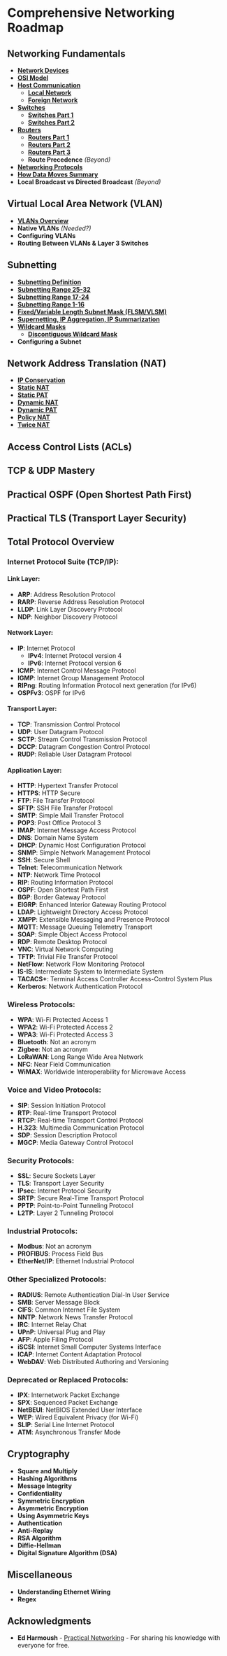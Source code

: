 # Comprehensive Networking Roadmap

## Networking Fundamentals

- **[Network Devices](networking_fundamentals/networking_devices.dat)**
- **[OSI Model](networking_fundamentals/osi_model.dat)**
- **[Host Communication](networking_fundamentals/host_communication)**
  - **[Local Network](networking_fundamentals/host_communication/local_network.dat)**
  - **[Foreign Network](networking_fundamentals/host_communication/foreign_network.dat)**
- **[Switches](networking_fundamentals/switches)**
  - **[Switches Part 1](networking_fundamentals/switches/switches_part1.dat)**
  - **[Switches Part 2](networking_fundamentals/switches/switches_part2.dat)**
- **[Routers](networking_fundamentals/routers)**
  - **[Routers Part 1](networking_fundamentals/routers/routers_part1.dat)**
  - **[Routers Part 2](networking_fundamentals/routers/routers_part2.dat)**
  - **[Routers Part 3](networking_fundamentals/routers/routers_part3.dat)**
  - **Route Precedence** *(Beyond)*
- **[Networking Protocols](networking_fundamentals/protocols_overview.dat)**
- **[How Data Moves Summary](networking_fundamentals/packet_travel_summary.dat)**
- **Local Broadcast vs Directed Broadcast** *(Beyond)*

## Virtual Local Area Network (VLAN)

- **[VLANs Overview](vlans/vlans.dat)**
- **Native VLANs** *(Needed?)*
- **Configuring VLANs**
- **Routing Between VLANs & Layer 3 Switches**

## Subnetting

- **[Subnetting Definition](subnetting/subnetting_definition.dat)**
- **[Subnetting Range 25-32](subnetting/subnetting_range_25_32.dat)**
- **[Subnetting Range 17-24](subnetting/subnetting_range_17_24.dat)**
- **[Subnetting Range 1-16](subnetting/subnetting_range_1_16.dat)**
- **[Fixed/Variable Length Subnet Mask (FLSM/VLSM)](subnetting/fixed_variable_length_subnet_mask.dat)**
- **[Supernetting, IP Aggregation, IP Summarization](subnetting/supernetting_ip_aggr_ip_sum.dat)**
- **[Wildcard Masks](subnetting/wildcard_masks.dat)**
  - **[Discontiguous Wildcard Mask](subnetting/discontiguous_wildcard_mask.dat)**
- **Configuring a Subnet**

## Network Address Translation (NAT)
- **[IP Conservation](network_address_translation/ip_conservation.dat)**
- **[Static NAT](network_address_translation/static_nat.dat)**
- **[Static PAT](network_address_translation/static_pat.dat)**
- **[Dynamic NAT](network_address_translation/dynamic_nat.dat)**
- **[Dynamic PAT](network_address_translation/dynamic_pat.dat)**
- **[Policy NAT](network_address_translation/policy_nat.dat)**
- **[Twice NAT](network_address_translation/twice_nat.dat)**


## Access Control Lists (ACLs)

## TCP & UDP Mastery

## Practical OSPF (Open Shortest Path First)

## Practical TLS (Transport Layer Security)

## Total Protocol Overview

### Internet Protocol Suite (TCP/IP):

#### Link Layer:
- **ARP**: Address Resolution Protocol
- **RARP**: Reverse Address Resolution Protocol
- **LLDP**: Link Layer Discovery Protocol
- **NDP**: Neighbor Discovery Protocol

#### Network Layer:
- **IP**: Internet Protocol
  - **IPv4**: Internet Protocol version 4
  - **IPv6**: Internet Protocol version 6
- **ICMP**: Internet Control Message Protocol
- **IGMP**: Internet Group Management Protocol
- **RIPng**: Routing Information Protocol next generation (for IPv6)
- **OSPFv3**: OSPF for IPv6


#### Transport Layer:
- **TCP**: Transmission Control Protocol
- **UDP**: User Datagram Protocol
- **SCTP**: Stream Control Transmission Protocol
- **DCCP**: Datagram Congestion Control Protocol
- **RUDP**: Reliable User Datagram Protocol

#### Application Layer:
- **HTTP**: Hypertext Transfer Protocol
- **HTTPS**: HTTP Secure
- **FTP**: File Transfer Protocol
- **SFTP**: SSH File Transfer Protocol
- **SMTP**: Simple Mail Transfer Protocol
- **POP3**: Post Office Protocol 3
- **IMAP**: Internet Message Access Protocol
- **DNS**: Domain Name System
- **DHCP**: Dynamic Host Configuration Protocol
- **SNMP**: Simple Network Management Protocol
- **SSH**: Secure Shell
- **Telnet**: Telecommunication Network
- **NTP**: Network Time Protocol
- **RIP**: Routing Information Protocol
- **OSPF**: Open Shortest Path First
- **BGP**: Border Gateway Protocol
- **EIGRP**: Enhanced Interior Gateway Routing Protocol
- **LDAP**: Lightweight Directory Access Protocol
- **XMPP**: Extensible Messaging and Presence Protocol
- **MQTT**: Message Queuing Telemetry Transport
- **SOAP**: Simple Object Access Protocol
- **RDP**: Remote Desktop Protocol
- **VNC**: Virtual Network Computing
- **TFTP**: Trivial File Transfer Protocol
- **NetFlow**: Network Flow Monitoring Protocol
- **IS-IS**: Intermediate System to Intermediate System
- **TACACS+**: Terminal Access Controller Access-Control System Plus
- **Kerberos**: Network Authentication Protocol


### Wireless Protocols:
- **WPA**: Wi-Fi Protected Access 1
- **WPA2**: Wi-Fi Protected Access 2
- **WPA3**: Wi-Fi Protected Access 3
- **Bluetooth**: Not an acronym
- **Zigbee**: Not an acronym
- **LoRaWAN**: Long Range Wide Area Network
- **NFC**: Near Field Communication
- **WiMAX**: Worldwide Interoperability for Microwave Access


### Voice and Video Protocols:
- **SIP**: Session Initiation Protocol
- **RTP**: Real-time Transport Protocol
- **RTCP**: Real-time Transport Control Protocol
- **H.323**: Multimedia Communication Protocol
- **SDP**: Session Description Protocol
- **MGCP**: Media Gateway Control Protocol

### Security Protocols:
- **SSL**: Secure Sockets Layer
- **TLS**: Transport Layer Security
- **IPsec**: Internet Protocol Security
- **SRTP**: Secure Real-Time Transport Protocol
- **PPTP**: Point-to-Point Tunneling Protocol
- **L2TP**: Layer 2 Tunneling Protocol

### Industrial Protocols:
- **Modbus**: Not an acronym
- **PROFIBUS**: Process Field Bus
- **EtherNet/IP**: Ethernet Industrial Protocol

### Other Specialized Protocols:
- **RADIUS**: Remote Authentication Dial-In User Service
- **SMB**: Server Message Block
- **CIFS**: Common Internet File System
- **NNTP**: Network News Transfer Protocol
- **IRC**: Internet Relay Chat
- **UPnP**: Universal Plug and Play
- **AFP**: Apple Filing Protocol
- **iSCSI**: Internet Small Computer Systems Interface
- **ICAP**: Internet Content Adaptation Protocol
- **WebDAV**: Web Distributed Authoring and Versioning


### Deprecated or Replaced Protocols:
- **IPX**: Internetwork Packet Exchange
- **SPX**: Sequenced Packet Exchange
- **NetBEUI**: NetBIOS Extended User Interface
- **WEP**: Wired Equivalent Privacy (for Wi-Fi)
- **SLIP**: Serial Line Internet Protocol
- **ATM**: Asynchronous Transfer Mode


## Cryptography
- **Square and Multiply**
- **Hashing Algorithms**
- **Message Integrity**
- **Confidentiality**
- **Symmetric Encryption**
- **Asymmetric Encryption**
- **Using Asymmetric Keys**
- **Authentication**
- **Anti-Replay**
- **RSA Algorithm**
- **Diffie-Hellman**
- **Digital Signature Algorithm (DSA)**


## Miscellaneous
- **Understanding Ethernet Wiring**
- **Regex**


## Acknowledgments

- **Ed Harmoush** - [Practical Networking](http://www.practicalnetworking.net) - For sharing his knowledge with everyone for free.
